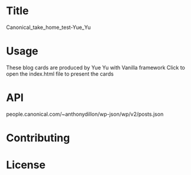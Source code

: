 # Title
Canonical_take_home_test-Yue_Yu

# Usage
These blog cards are produced by Yue Yu with Vanilla framework
Click to open the index.html file to present the cards

# API
people.canonical.com/~anthonydillon/wp-json/wp/v2/posts.json

# Contributing

# License
